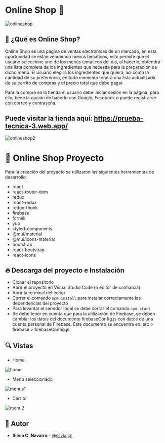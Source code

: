 # Online Shop  🙌

![onlineshop](https://user-images.githubusercontent.com/88461234/150691359-4f0a502d-3fa4-4fce-b149-e0d9fbfc2d2c.png)

## 📌 ¿Qué es Online Shop? 
Online Shop es una página de ventas electrónicas de un mercado, en esta oportunidad se están vendiendo menús temáticos, esto permite que el usuario seleccione uno de los menús temáticos del día, al hacerlo, obtendrá una lista completa de los ingredientes que necesita para la preparación de dicho menú. El usuario elegirá los ingredientes que quiera, así como la cantidad de su preferencia, en todo momento tendrá una lista actualizada de su carrito de compras y el precio total que debe pagar. 

Para la compra en la tienda el usuario debe iniciar sesión en la página, para ello, tiene la opción de hacerlo con Google, Facebook o puede registrarse con correo y contraseña.

## Puede visitar la tienda aquí: https://prueba-tecnica-3.web.app/ 

![onlineshop2](https://user-images.githubusercontent.com/88461234/150691918-61ce0d8c-e5e6-45d5-8c60-27df6e0391eb.png)
    
# 💎 Online Shop Proyecto

Para la creación del proyecto se utilizaron las siguientes herramientas de desarrollo:

* react
* react-router-dom
* redux
* react-redux
* redux-thunk
* firebase
* formik
* yup
* styled-components
* @mui/material
* @mui/icons-material
* bootstrap
* react-bootstrap
* react-icons

## 🔥 Descarga del proyecto e Instalación

* Clonar el repositorio
* Abrir el proyecto en Visual Studio Code (o editor de confianza)
* Abrir la terminal del editor
* Correr el comando ```npm install``` para instalar correctamente las dependencias del proyecto
* Para levantar el servidor local se debe corrar el comando ```npm start```
* Se debe tener en cuenta que para la utilización de Firebase, se deben cambiar los datos del documento firebaseConfig.js con datos de una cuenta personal de Firebase. Este documento se encuentra en: src > firebase > firebaseConfig.js

## 🔍 Vistas 

* Home

![home](https://user-images.githubusercontent.com/88461234/150691626-4711aa11-c126-4d1b-8b80-55a2e22c9393.png)

* Menu seleccionado

![menus1](https://user-images.githubusercontent.com/88461234/150691646-4f6f7e1b-a5a5-4fd4-9266-6a14250c8a69.png)

* Carrito

![menu2](https://user-images.githubusercontent.com/88461234/150691653-c4bc6594-1123-4212-a0d5-d2d71c7fce12.png)


## 🌟 Autor

* **Silvia C. Navarro**  - [@silviajcn](https://github.com/silviajcn)
